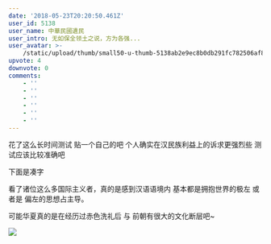 ```yaml
---
date: '2018-05-23T20:20:50.461Z'
user_id: 5138
user_name: 中華民國遺民
user_intro: 无如保全领土之说，方为各强...
user_avatar: >-
    /static/upload/thumb/small50-u-thumb-5138ab2e9ec8b0db291fc782506af89041551838397b.png
upvote: 4
downvote: 0
comments:
    - ''
    - ''
    - ''
    - ''
    - ''
    - ''
---
```


花了这么长时间测试 贴一个自己的吧 个人确实在汉民族利益上的诉求更强烈些 测试应该比较准确吧

下面是凑字 

看了诸位这么多国际主义者，真的是感到汉语语境内 基本都是拥抱世界的极左 或者是 偏左的思想占主导。

可能华夏真的是在经历过赤色洗礼后 与 前朝有很大的文化断层吧~ 

  

  

![](https://web.archive.org:443/web/20180529145311im_/https://pincimg.com/posts/84620/c76a8195ded1a0871a4a04b5fa6d45c8.jpg)

